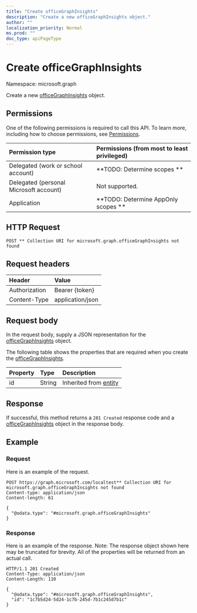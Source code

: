 ```yaml
---
title: "Create officeGraphInsights"
description: "Create a new officeGraphInsights object."
author: ""
localization_priority: Normal
ms.prod: ""
doc_type: apiPageType
---
```


# Create officeGraphInsights

Namespace: microsoft.graph

Create a new [officeGraphInsights](../resources/officegraphinsights.md) object.

## Permissions
One of the following permissions is required to call this API. To learn more, including how to choose permissions, see [Permissions](/concepts/permissions-reference.md).

|Permission type|Permissions (from most to least privileged)|
|:---|:---|
|Delegated (work or school account)|**TODO: Determine scopes **|
|Delegated (personal Microsoft account)|Not supported.|
|Application|**TODO: Determine AppOnly scopes **|

## HTTP Request
<!-- {
  "blockType": "ignored"
}
-->
``` http
POST ** Collection URI for microsoft.graph.officeGraphInsights not found
```

## Request headers
|Header|Value|
|:---|:---|
|Authorization|Bearer {token}|
|Content-Type|application/json|

## Request body
In the request body, supply a JSON representation for the [officeGraphInsights](../resources/officegraphinsights.md) object.

The following table shows the properties that are required when you create the [officeGraphInsights](../resources/officegraphinsights.md).

|Property|Type|Description|
|:---|:---|:---|
|id|String| Inherited from [entity](../resources/entity.md)|



## Response
If successful, this method returns a `201 Created` response code and a [officeGraphInsights](../resources/officegraphinsights.md) object in the response body.

## Example

### Request
Here is an example of the request.
<!-- {
  "blockType": "request",
  "name": "create_officegraphinsights_from_"
}
-->
``` http
POST https://graph.microsoft.com/localtest** Collection URI for microsoft.graph.officeGraphInsights not found
Content-type: application/json
Content-length: 61

{
  "@odata.type": "#microsoft.graph.officeGraphInsights"
}
```

### Response
Here is an example of the response. Note: The response object shown here may be truncated for brevity. All of the properties will be returned from an actual call.
<!-- {
  "blockType": "response",
  "truncated": true,
  "@odata.type": "microsoft.graph.officegraphinsights"
}
-->
``` http
HTTP/1.1 201 Created
Content-Type: application/json
Content-Length: 110

{
  "@odata.type": "#microsoft.graph.officeGraphInsights",
  "id": "1c7b5d24-5d24-1c7b-245d-7b1c245d7b1c"
}
```

